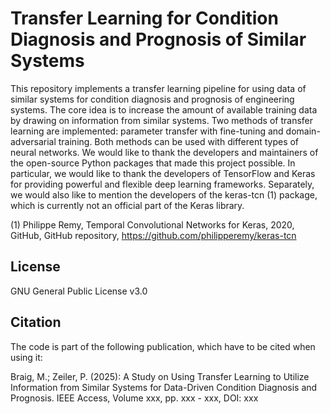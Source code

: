 # Transfer Learning for Condition Diagnosis and Prognosis of Similar Systems
This repository implements a transfer learning pipeline for using data of similar systems for condition diagnosis and prognosis of engineering systems. 
The core idea is to increase the amount of available training data by drawing on information from similar systems. Two methods of transfer learning are implemented: parameter transfer with fine-tuning and domain-adversarial training. Both methods can be used with different types of neural networks.
We would like to thank the developers and maintainers of the open-source Python packages that made this project possible. In particular, we would like to thank the developers of TensorFlow and Keras for providing powerful and flexible deep learning frameworks. Separately, we would also like to mention the developers of the keras-tcn (1) package, which is currently not an official part of the Keras library.

(1) Philippe Remy, Temporal Convolutional Networks for Keras, 2020, GitHub, GitHub repository, https://github.com/philipperemy/keras-tcn

## License
GNU General Public License v3.0
## Citation
The code is part of the following publication, which have to be cited when using it:

Braig, M.; Zeiler, P. (2025): A Study on Using Transfer Learning to Utilize Information from Similar Systems for Data-Driven Condition Diagnosis and Prognosis. IEEE Access, Volume xxx, pp. xxx - xxx, DOI: xxx
